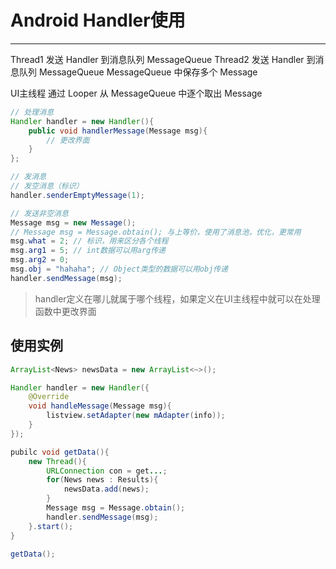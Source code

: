 ﻿---
layout: post
---

# Android Handler使用

---

Thread1 发送 Handler 到消息队列 MessageQueue
Thread2 发送 Handler 到消息队列 MessageQueue
MessageQueue 中保存多个 Message

UI主线程 通过 Looper 从 MessageQueue 中逐个取出 Message

```java
// 处理消息
Handler handler = new Handler(){
    public void handlerMessage(Message msg){
        // 更改界面
    }
};

// 发消息
// 发空消息（标识）
handler.senderEmptyMessage(1);

// 发送非空消息
Message msg = new Message();
// Message msg = Message.obtain(); 与上等价，使用了消息池，优化，更常用
msg.what = 2; // 标识，用来区分各个线程
msg.arg1 = 5; // int数据可以用arg传递
msg.arg2 = 0;
msg.obj = "hahaha"; // Object类型的数据可以用obj传递
handler.sendMessage(msg);
```

> handler定义在哪儿就属于哪个线程，如果定义在UI主线程中就可以在处理函数中更改界面

## 使用实例
```java
ArrayList<News> newsData = new ArrayList<~>();

Handler handler = new Handler({
    @Override
    void handleMessage(Message msg){
        listview.setAdapter(new mAdapter(info));
    }
});

pubilc void getData(){
    new Thread(){
        URLConnection con = get...;
        for(News news : Results){
            newsData.add(news);
        }
        Message msg = Message.obtain();
        handler.sendMessage(msg);
    }.start();
}

getData();
```
